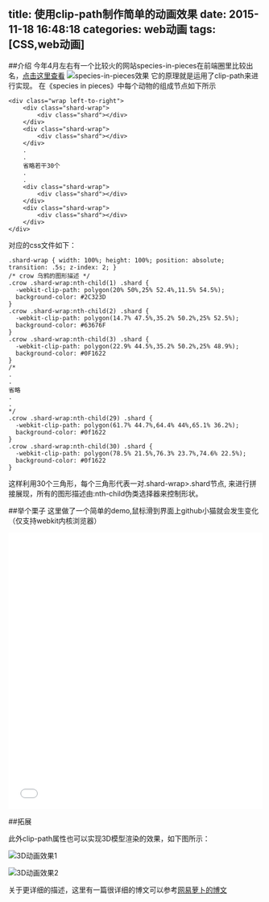 title: 使用clip-path制作简单的动画效果
date: 2015-11-18 16:48:18
categories: web动画
tags: [CSS,web动画]
---
##介绍
今年4月左右有一个比较火的网站species-in-pieces在前端圈里比较出名，[点击这里查看](http://species-in-pieces.com/#)
![species-in-pieces效果](http://7bv937.com1.z0.glb.clouddn.com/qcyoung/使用clip-path制作简单的动画效果/poster-detail-2.png)
它的原理就是运用了clip-path来进行实现。
在《species in pieces》中每个动物的组成节点如下所示

```
<div class="wrap left-to-right">
    <div class="shard-wrap">
        <div class="shard"></div>
    </div>
    <div class="shard-wrap">
        <div class="shard"></div>
    </div>
    .
    .
    省略若干30个
    .
    .
    <div class="shard-wrap">
        <div class="shard"></div>
    </div>
    <div class="shard-wrap">
        <div class="shard"></div>
    </div>
</div>
```

对应的css文件如下：

```
.shard-wrap { width: 100%; height: 100%; position: absolute; transition: .5s; z-index: 2; }
/* crow 乌鸦的图形描述 */
.crow .shard-wrap:nth-child(1) .shard {
  -webkit-clip-path: polygon(20% 50%,25% 52.4%,11.5% 54.5%);
  background-color: #2C323D
}
.crow .shard-wrap:nth-child(2) .shard {
  -webkit-clip-path: polygon(14.7% 47.5%,35.2% 50.2%,25% 52.5%);
  background-color: #63676F
}
.crow .shard-wrap:nth-child(3) .shard {
  -webkit-clip-path: polygon(22.9% 44.5%,35.2% 50.2%,25% 48.9%);
  background-color: #0F1622
}
/*
.
.
省略
.
.
*/
.crow .shard-wrap:nth-child(29) .shard {
  -webkit-clip-path: polygon(61.7% 44.7%,64.4% 44%,65.1% 36.2%);
  background-color: #0f1622
}
.crow .shard-wrap:nth-child(30) .shard {
  -webkit-clip-path: polygon(78.5% 21.5%,76.3% 23.7%,74.6% 22.5%);
  background-color: #0f1622
}
```

这样利用30个三角形，每个三角形代表一对.shard-wrap>.shard节点, 来进行拼接展现，所有的图形描述由:nth-child伪类选择器来控制形状。

##举个栗子
这里做了一个简单的demo,鼠标滑到界面上github小猫就会发生变化（仅支持webkit内核浏览器）

<iframe src="/project/clip-path.html" width="100%" height="550px" frameborder="0" scrolling="no"></iframe>

##拓展

此外clip-path属性也可以实现3D模型渲染的效果，如下图所示：

![3D动画效果1](http://7bv937.com1.z0.glb.clouddn.com/qcyoung/使用clip-path制作简单的动画效果/snapshot.gif)

![3D动画效果2](http://7bv937.com1.z0.glb.clouddn.com/qcyoung/使用clip-path制作简单的动画效果/6252205cgw1eqmyg50fsjg208e0a44mf.gif)

关于更详细的描述，这里有一篇很详细的博文可以参考[网易萝卜的博文](http://leeluolee.github.io/2015/04/01/render-3d-use-clip-path/)
